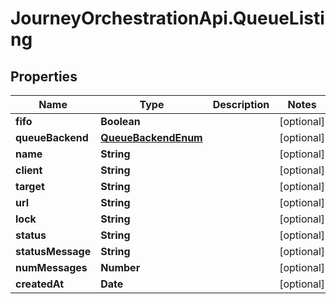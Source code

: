 # JourneyOrchestrationApi.QueueListing

## Properties

Name | Type | Description | Notes
------------ | ------------- | ------------- | -------------
**fifo** | **Boolean** |  | [optional] 
**queueBackend** | [**QueueBackendEnum**](QueueBackendEnum.md) |  | [optional] 
**name** | **String** |  | [optional] 
**client** | **String** |  | [optional] 
**target** | **String** |  | [optional] 
**url** | **String** |  | [optional] 
**lock** | **String** |  | [optional] 
**status** | **String** |  | [optional] 
**statusMessage** | **String** |  | [optional] 
**numMessages** | **Number** |  | [optional] 
**createdAt** | **Date** |  | [optional] 


